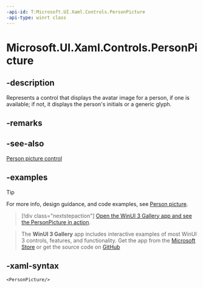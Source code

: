 ```yaml
---
-api-id: T:Microsoft.UI.Xaml.Controls.PersonPicture
-api-type: winrt class
---
```

<!-- Class syntax.
public class PersonPicture : Control, Control
-->

# Microsoft.UI.Xaml.Controls.PersonPicture

## -description

Represents a control that displays the avatar image for a person, if one is available; if not, it displays the person's initials or a generic glyph.

## -remarks

## -see-also

[Person picture control](https://docs.microsoft.com/windows/apps/design/controls/person-picture)

## -examples

> [!TIP]
> For more info, design guidance, and code examples, see [Person picture](/windows/apps/design/controls/person-picture).

> [!div class="nextstepaction"]
> [Open the WinUI 3 Gallery app and see the PersonPicture in action](winui3gallery:/item/PersonPicture).

> The **WinUI 3 Gallery** app includes interactive examples of most WinUI 3 controls, features, and functionality. Get the app from the [Microsoft Store](https://www.microsoft.com/store/productId/9P3JFPWWDZRC) or get the source code on [GitHub](https://github.com/microsoft/WinUI-Gallery)

## -xaml-syntax

```xaml
<PersonPicture/>
```
